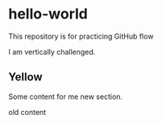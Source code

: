# hello-world
This repository is for practicing GitHub flow

I am vertically challenged.

## Yellow

Some content for me new section.


old content